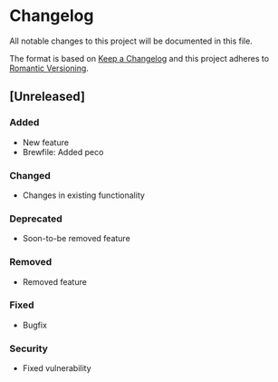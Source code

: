 # Changelog

All notable changes to this project will be documented in this file.

The format is based on [Keep a Changelog](http://keepachangelog.com/en/1.0.0/)
and this project adheres to [Romantic Versioning](http://dafoster.net/articles/2015/03/14/semantic-versioning-vs-romantic-versioning/).

## [Unreleased]
### Added
- New feature
- Brewfile: Added peco

### Changed
- Changes in existing functionality

### Deprecated
- Soon-to-be removed feature

### Removed
- Removed feature

### Fixed
- Bugfix

### Security
- Fixed vulnerability


